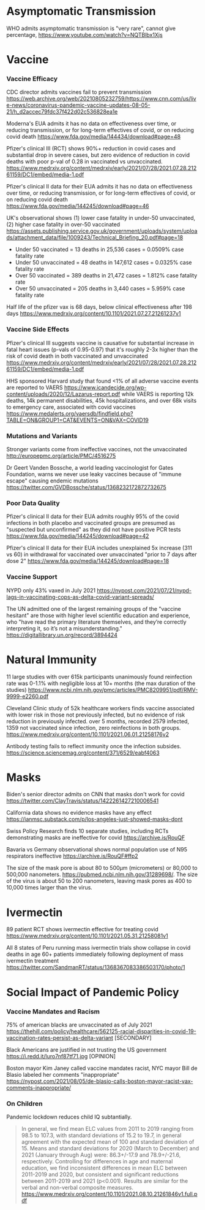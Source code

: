 # Asymptomatic Transmission

WHO admits asymptomatic transmission is "very rare", cannot give percentage,  https://www.youtube.com/watch?v=NQTBlbx1Xjs

# Vaccine

### Vaccine Efficacy

CDC director admits vaccines fail to prevent transmission https://web.archive.org/web/20210805232759/https://www.cnn.com/us/live-news/coronavirus-pandemic-vaccine-updates-08-05-21/h_d2accec79fdc37f422d02c536828ea1e

Moderna's EUA admits it has no data on effectiveness over time, or reducing transmission, or for long-term effectives of covid, or on reducing covid death https://www.fda.gov/media/144434/download#page=48

Pfizer's clinical III (RCT) shows 90%+ reduction in covid cases and substantial drop in severe cases, but zero evidence of reduction in covid deaths with poor p-val of 0.28 in vaccinated vs unvaccinated.  https://www.medrxiv.org/content/medrxiv/early/2021/07/28/2021.07.28.21261159/DC1/embed/media-1.pdf

Pfizer's clinical II data for their EUA admits it has no data on effectiveness over time, or reducing transmission, or for long-term effectives of covid, or on reducing covid death https://www.fda.gov/media/144245/download#page=46

UK's observational shows (1) lower case fatality in under-50 unvaccinated, (2) higher case fatality in over-50 vaccinated  https://assets.publishing.service.gov.uk/government/uploads/system/uploads/attachment_data/file/1009243/Technical_Briefing_20.pdf#page=18
* Under 50 vaccinated = 13 deaths in 25,536 cases = 0.0509% case fatality rate
* Under 50 unvaccinated = 48 deaths in 147,612 cases = 0.0325% case fatality rate
* Over 50 vaccinated = 389 deaths in 21,472 cases = 1.812% case fatality rate
* Over 50 unvaccinated = 205 deaths in 3,440 cases = 5.959% case fatality rate

Half life of the pfizer vax is 68 days, below clinical effectiveness after 198 days https://www.medrxiv.org/content/10.1101/2021.07.27.21261237v1

### Vaccine Side Effects

Pfizer's clinical III suggests vaccine is causative for substantial increase in fatal heart issues (p-vals of 0.95-0.97) that it's roughly 2-3x higher than the risk of covid death in both vaccinated and unvaccinated  https://www.medrxiv.org/content/medrxiv/early/2021/07/28/2021.07.28.21261159/DC1/embed/media-1.pdf

HHS sponsored Harvard study that found <1% of all adverse vaccine events are reported to VAERS https://www.icandecide.org/wp-content/uploads/2020/12/Lazarus-report.pdf while VAERS is reporting 12k deaths, 14k permanent disabilities, 45k hospitalizations, and over 68k visits to emergency care, associated with covid vaccines https://www.medalerts.org/vaersdb/findfield.php?TABLE=ON&GROUP1=CAT&EVENTS=ON&VAX=COVID19

### Mutations and Variants

Stronger variants come from ineffective vaccines, not the unvaccinated http://europepmc.org/article/PMC/4516275

Dr Geert Vanden Bossche, a world leading vaccinologist for Gates Foundation, warns we never use leaky vaccines because of "immune escape" causing endemic mutations https://twitter.com/GVDBossche/status/1368232172872732675

### Poor Data Quality

Pfizer's clinical II data for their EUA admits roughly 95% of the covid infections in both placebo and vaccinated groups are presumed as "suspected but unconfirmed" as they did not have positive PCR tests https://www.fda.gov/media/144245/download#page=42

Pfizer's clinical II data for their EUA includes unexplained 5x increase (311 vs 60) in withdrawal for vaccinated over unvaccinated "prior to 7 days after dose 2" https://www.fda.gov/media/144245/download#page=18


### Vaccine Support

NYPD only 43% vaxed in July 2021 https://nypost.com/2021/07/21/nypd-lags-in-vaccinating-cops-as-delta-covid-variant-spreads/

The UN admitted one of the largest remaining groups of the "vaccine hesitant" are those with higher level scientific education and experience, who "have read the primary literature themselves, and they’re correctly interpreting it, so it’s not a misunderstanding." https://digitallibrary.un.org/record/3894424


# Natural Immunity

11 large studies with over 615k participants unanimously found reinfection rate was 0-1.1% with negligible loss at 10+ months (the max duration of the studies) https://www.ncbi.nlm.nih.gov/pmc/articles/PMC8209951/pdf/RMV-9999-e2260.pdf

Cleveland Clinic study of 52k healthcare workers finds vaccine associated with lower risk in those not previously infected, but no evidence of risk reduction in previously infected. over 5 months, recorded 2579 infected, 1359 not vaccinated since infection, zero reinfections in both groups.  https://www.medrxiv.org/content/10.1101/2021.06.01.21258176v2

Antibody testing fails to reflect immunity once the infection subsides.  https://science.sciencemag.org/content/371/6529/eabf4063

# Masks

Biden's senior director admits on CNN that masks don't work for covid https://twitter.com/ClayTravis/status/1422261427210006541

California data shows no evidence masks have any effect https://ianmsc.substack.com/p/los-angeles-just-showed-masks-dont

Swiss Policy Research finds 10 separate studies, including RCTs demonstrating masks are ineffective for covid https://archive.is/RouQF

Bavaria vs Germany observational shows normal population use of N95 respirators ineffective https://archive.is/RouQF#ffp2

The size of the mask pore is about 80 to 500μm (micrometers) or 80,000 to 500,000 nanometers.  https://pubmed.ncbi.nlm.nih.gov/31289698/. The size of the virus is about 50 to 200 nanometers, leaving mask pores as 400 to 10,000 times larger than the virus.

# Ivermectin

89 patient RCT shows ivermectin effective for treating covid https://www.medrxiv.org/content/10.1101/2021.05.31.21258081v1

All 8 states of Peru running mass ivermectin trials show collapse in covid deaths in age 60+ patients immediately following deployment of mass ivermectin treatment https://twitter.com/SandmanRT/status/1368367083386503170/photo/1


# Social Impact of Pandemic Policy

### Vaccine Mandates and Racism

75% of american blacks are unvaccinated as of July 2021 https://thehill.com/policy/healthcare/562125-racial-disparities-in-covid-19-vaccination-rates-persist-as-delta-variant  [SECONDARY]

Black Americans are justified in not trusting the US government https://i.redd.it/luro7nf87tf71.jpg [OPINION]

Boston mayor Kim Janey called vaccine mandates racist, NYC mayor Bill de Blasio labeled her comments "inappropriate" https://nypost.com/2021/08/05/de-blasio-calls-boston-mayor-racist-vax-comments-inappropriate/

### On Children

Pandemic lockdown reduces child IQ subtantially.

> In general, we find mean ELC values from 2011 to 2019 ranging from 98.5 to 107.3, with standard deviations of 15.2 to 19.7, in general agreement with the expected mean of 100 and standard deviation of 15. Means and standard deviations for 2020 (March to December) and 2021 (January through Aug) were: 86.3+/-17.9 and 78.9+/-21.6, respectively. Controlling for differences in age and maternal education, we find inconsistent differences in mean ELC between 2011-2019 and 2020, but consistent and significant reductions between 2011-2019 and 2021 (p<0.001). Results are similar for the verbal and non-verbal composite measures. https://www.medrxiv.org/content/10.1101/2021.08.10.21261846v1.full.pdf
